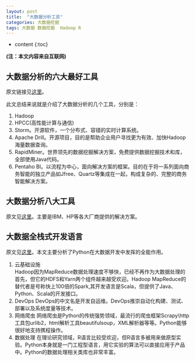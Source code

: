 ```yaml
---
layout: post
title:  "大数据分析工具"
categories: 大数据挖掘
tags: 大数据 数据挖掘  Hadoop R
---
```


* content
{:toc}

**(注：本文内容来自互联网)**





## 大数据分析的六大最好工具

原文链接见[这里](http://www.he11oworld.com/cloud/1145.html)。

此文总结来说就是介绍了大数据分析的几个工具，分别是：
1. Hadoop  
2. HPCC(高性能计算与通信)  
3. Storm。开源软件，一个分布式、容错的实时计算系统。  
4. Apache Drill。开源项目，目的是帮助企业用户寻找更为有效、加快Hadoop海量数据查询。  
5. RapidMiner。世界领先的数据挖掘解决方案，免费提供数据挖掘技术和库，全部使用Java代码。  
6. Pentaho BI。以流程为中心，面向解决方案的框架。目的在于将一系列面向商务智能的独立产品如Jfree、Quartz等集成在一起，构成复杂的、完整的商务智能解决方案。  

## 大数据分析八大工具
原文见[这里](http://tieba.baidu.com/p/3866999054)。主要是IBM、HP等各大厂商提供的解决方案。

## 大数据全栈式开发语言
原文见[这里](http://insights.thoughtworkers.org/full-stack-python/)。本文主要分析了Python在大数据开发中发挥的全能作用。

1. 云基础设施   
	Hadoop因为MapReduce数据处理速度不够快，已经不再作为大数据处理的首先，但它的HDFS和Yarn两个组件越来越受欢迎。Hadoop MapReduce的替代者是号称快上100倍的Spark,其开发语言是Scala，但提供了Java、Python、Scala的开发接口。
2. DevOps
	DevOps的中文名是开发自运维。DevOps推崇自动化构建、测试、部署以及系统度量等技术。
3. 网络爬虫
	网络爬虫是Python的传统强势领域，最流行的爬虫框架Scrapy\http工具包urlib2，html解析工具beautifulsoup，XML解析器等等。Python能够很好地支持携程操作。
4. 数据处理
	在理论研究领域，R语言比较受欢迎，但R语言多被用来做原型实验。Python本身就是一门工程型语言，用它实验的算法可以直接应用于产品中。Python的数据处理相关类库也非常丰富。